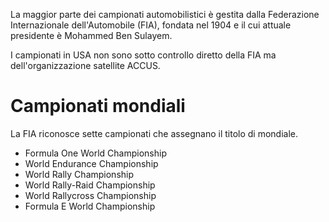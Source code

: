 La maggior parte dei campionati automobilistici è gestita dalla Federazione Internazionale dell'Automobile (FIA), fondata nel 1904 e il cui attuale presidente è Mohammed Ben Sulayem.

I campionati in USA non sono sotto controllo diretto della FIA ma dell'organizzazione satellite ACCUS.

# Campionati mondiali
La FIA riconosce sette campionati che assegnano il titolo di mondiale.
- Formula One World Championship
- World Endurance Championship
- World Rally Championship
- World Rally-Raid Championship
- World Rallycross Championship
- Formula E World Championship
